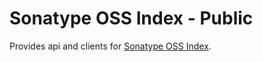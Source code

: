 # Sonatype OSS Index - Public

Provides api and clients for [Sonatype OSS Index](https://ossindex.sonatype.org/).